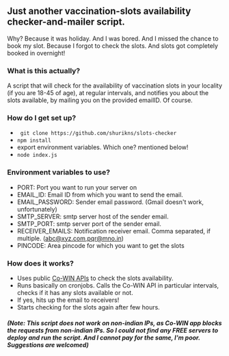 

## Just another vaccination-slots availability checker-and-mailer script.

 Why? Because it was holiday. And I was bored. And I missed the chance to book my slot. Because I forgot to check the slots. And slots got completely booked in overnight!

### What is this actually?
A script that will check for the availability of vaccination slots in your locality (if you are 18-45 of age), at regular intervals, and notifies you about the slots available, by mailing you on the provided emailID. Of course.  

### How do I get set up?

- ``` git clone https://github.com/shurikns/slots-checker```
 - ```npm install```
 - export environment variables. Which one? mentioned below!
 - ``` node index.js ```

### Environment variables to use?
- PORT: Port you want to run your server on
- EMAIL_ID: Email ID from which you want to send the email.
- EMAIL_PASSWORD: Sender email password. (Gmail doesn't work, unfortunately)
- SMTP_SERVER: smtp server host of the sender email.
- SMTP_PORT: smtp server port of the sender email.
- RECEIVER_EMAILS: Notification receiver email. Comma separated, if multiple. (abc@xyz.com,pqr@mno.in)
- PINCODE: Area pincode for which you want to get the slots

### How does it works?
-  Uses public [Co-WIN APIs](https://apisetu.gov.in/public/api/cowin) to check the slots availability.
- Runs basically on cronjobs. Calls the Co-WIN API in particular intervals, checks if it has any slots available or not. 
- If yes, hits up the email to receivers! 
- Starts checking for the slots again after few hours. 

##### (Note: This script does not work on non-indian IPs, as Co-WIN app blocks the requests from non-indian IPs. So I could not find any FREE servers to deploy and run the script. And I cannot pay for the same, I'm poor. Suggestions are welcomed)